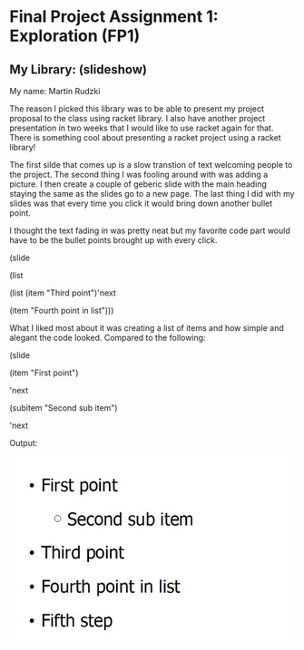 # Final Project Assignment 1: Exploration (FP1)

## My Library: (slideshow)
My name: Martin Rudzki

The reason I picked this library was to be able to present my project proposal to the class using racket library. I also have another project presentation in two weeks that I would like to use racket again for that. There is something cool about presenting a racket project using a racket library!

The first silde that comes up is a slow transtion of text welcoming people to the project. The second thing I was fooling around with was adding a picture. I then create a couple of geberic slide with the main heading staying the same as the slides go to a new page. The last thing I did with my slides was that every time you click it would bring down another bullet point.

I thought the text fading in was pretty neat but my favorite code part would have to be the bullet points brought up with every click.

(slide

 (list
  
  (list (item "Third point")'next
  
   (item "Fourth point in list")))


What I liked most about it was creating a list of items and how simple and alegant the code looked. Compared to the following:

(slide

 (item "First point")
 
  'next
  
  (subitem "Second sub item")
  
  'next

Output:

<img src="output.jpg">

 
 
 










